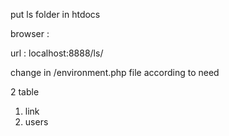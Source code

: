 put ls folder in htdocs 

browser :

url : localhost:8888/ls/

change in /environment.php file according to need

2 table 
1) link
2) users
